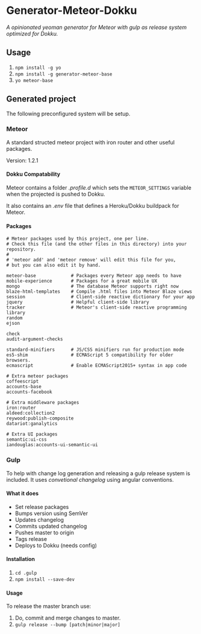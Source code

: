 # Generator-Meteor-Dokku
*A opinionated yeoman generator for Meteor with gulp as release system optimized for Dokku.*

## Usage
1. ```npm install -g yo```
2. ```npm install -g generator-meteor-base```
3. ```yo meteor-base```

## Generated project
The following preconfigured system will be setup.

### Meteor
A standard structed meteor project with iron router and other useful packages.

Version: 1.2.1

#### Dokku Compatability
Meteor contains a folder *.profile.d* which sets the ```METEOR_SETTINGS``` variable when the projected is pushed to Dokku.

It also contains an *.env* file that defines a Heroku/Dokku buildpack for Meteor.

#### Packages
```
# Meteor packages used by this project, one per line.
# Check this file (and the other files in this directory) into your repository.
#
# 'meteor add' and 'meteor remove' will edit this file for you,
# but you can also edit it by hand.

meteor-base             # Packages every Meteor app needs to have
mobile-experience       # Packages for a great mobile UX
mongo                   # The database Meteor supports right now
blaze-html-templates    # Compile .html files into Meteor Blaze views
session                 # Client-side reactive dictionary for your app
jquery                  # Helpful client-side library
tracker                 # Meteor's client-side reactive programming library
random
ejson

check
audit-argument-checks

standard-minifiers      # JS/CSS minifiers run for production mode
es5-shim                # ECMAScript 5 compatibility for older browsers.
ecmascript              # Enable ECMAScript2015+ syntax in app code

# Extra meteor packages
coffeescript
accounts-base
accounts-facebook

# Extra middleware packages
iron:router
aldeed:collection2
reywood:publish-composite
datariot:ganalytics

# Extra UI packages
semantic:ui-css
iandouglas:accounts-ui-semantic-ui
```

### Gulp
To help with change log generation and releasing a gulp release system is included. It uses *convetional changelog* using angular conventions.

#### What it does
* Set release packages
* Bumps version using SemVer
* Updates changelog
* Commits updated changelog
* Pushes master to origin
* Tags release
* Deploys to Dokku (needs config)

#### Installation
1. ```cd .gulp```
2. ```npm install --save-dev```

#### Usage
To release the master branch use:

1. Do, commit and merge changes to master.
2. ```gulp release --bump [patch|minor|major]```
